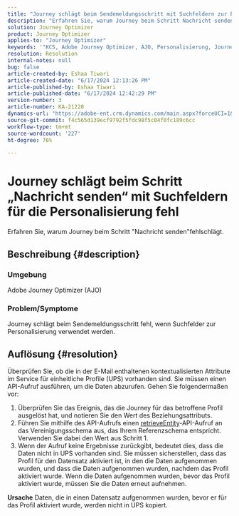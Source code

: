 ```yaml
---
title: "Journey schlägt beim Sendemeldungsschritt mit Suchfeldern zur Personalisierung fehl."
description: "Erfahren Sie, warum Journey beim Schritt Nachricht senden fehlschlägt, wenn Suchfelder zur Personalisierung verwendet werden."
solution: Journey Optimizer
product: Journey Optimizer
applies-to: "Journey Optimizer"
keywords: '"KCS, Adobe Journey Optimizer, AJO, Personalisierung, Journey schlägt fehl'
resolution: Resolution
internal-notes: null
bug: false
article-created-by: Eshaa Tiwari
article-created-date: "6/17/2024 12:13:26 PM"
article-published-by: Eshaa Tiwari
article-published-date: "6/17/2024 12:42:29 PM"
version-number: 3
article-number: KA-21220
dynamics-url: "https://adobe-ent.crm.dynamics.com/main.aspx?forceUCI=1&pagetype=entityrecord&etn=knowledgearticle&id=632632fa-a22c-ef11-840a-6045bd029b18"
source-git-commit: f4c565d139ecf9792f5fdc98f5c04f0fc189c6cc
workflow-type: tm+mt
source-wordcount: '227'
ht-degree: 76%

---
```


# Journey schlägt beim Schritt „Nachricht senden“ mit Suchfeldern für die Personalisierung fehl


Erfahren Sie, warum Journey beim Schritt &quot;Nachricht senden&quot;fehlschlägt.

## Beschreibung {#description}


### <b>Umgebung</b>

Adobe Journey Optimizer (AJO)

### <b>Problem/Symptome</b>

Journey schlägt beim Sendemeldungsschritt fehl, wenn Suchfelder zur Personalisierung verwendet werden.


## Auflösung {#resolution}


Überprüfen Sie, ob die in der E-Mail enthaltenen kontextualisierten Attribute im Service für einheitliche Profile (UPS) vorhanden sind. Sie müssen einen API-Aufruf ausführen, um die Daten abzurufen. Gehen Sie folgendermaßen vor:

1. Überprüfen Sie das Ereignis, das die Journey für das betroffene Profil ausgelöst hat, und notieren Sie den Wert des Beziehungsattributs.
2. Führen Sie mithilfe des API-Aufrufs einen [retrieveEntity](https://developer.adobe.com/experience-platform-apis/references/profile/#tag/Entities/operation/retrieveEntity)-API-Aufruf an das Vereinigungsschema aus, das Ihrem Referenzschema entspricht. Verwenden Sie dabei den Wert aus Schritt 1.
3. Wenn der Aufruf keine Ergebnisse zurückgibt, bedeutet dies, dass die Daten nicht in UPS vorhanden sind. Sie müssen sicherstellen, dass das Profil für den Datensatz aktiviert ist, in den die Daten aufgenommen wurden, und dass die Daten aufgenommen wurden, nachdem das Profil aktiviert wurde. Wenn die Daten aufgenommen wurden, bevor das Profil aktiviert wurde, müssen Sie die Daten erneut aufnehmen.



<b>Ursache</b>
Daten, die in einen Datensatz aufgenommen wurden, bevor er für das Profil aktiviert wurde, werden nicht in UPS kopiert.
